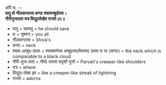 अपि च, --\
**पातु वो नीलकण्ठस्य कण्ठः श्यामाम्बुदोपमः।\
गौरीभुजलता यत्र विद्युल्लेखेव राजते॥२॥**
- पातु = रक्षयतु = he should save
- वः = युष्मान् = you all
- नीलकण्ठस्य = Shiva's
- कण्ठः = neck
- श्याम-अम्बुद-उपमः = श्यामवर्णस्य अम्बुदस्य(मेघस्य) उपमा यः सः (कण्ठः) = the neck which is comparable to a black cloud
- गौरी-भुज-लता = गौर्याः लतया सदृशौ भुजौ = Parvati's creeper-like shoulders
- यत्र = where
- विद्युत्-लेखा इव = like a creeper-like streak of lightning
- राजते = adorns
